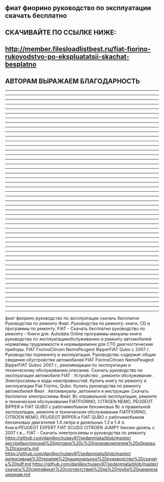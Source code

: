 фиат фиорино руководство по эксплуатации скачать бесплатно
--------------------------------------------------
СКАЧИВАЙТЕ ПО ССЫЛКЕ НИЖЕ:
--------------------------------------------------
http://member.filesloadlistbest.ru/fiat-fiorino-rukovodstvo-po-ekspluatatsii-skachat-besplatno
--------------------------------------------------
АВТОРАМ ВЫРАЖАЕМ БЛАГОДАРНОСТЬ
--------------------------------------------------
--------------------------------------------------
--------------------------------------------------
--------------------------------------------------
--------------------------------------------------
--------------------------------------------------
--------------------------------------------------
--------------------------------------------------
--------------------------------------------------
--------------------------------------------------
--------------------------------------------------
--------------------------------------------------
--------------------------------------------------
--------------------------------------------------
--------------------------------------------------
--------------------------------------------------
--------------------------------------------------
--------------------------------------------------
--------------------------------------------------
--------------------------------------------------
--------------------------------------------------
--------------------------------------------------
--------------------------------------------------
--------------------------------------------------
--------------------------------------------------
--------------------------------------------------
--------------------------------------------------
--------------------------------------------------
--------------------------------------------------
--------------------------------------------------
--------------------------------------------------
--------------------------------------------------
--------------------------------------------------
--------------------------------------------------
--------------------------------------------------
--------------------------------------------------
--------------------------------------------------
--------------------------------------------------
--------------------------------------------------
--------------------------------------------------
--------------------------------------------------
--------------------------------------------------
--------------------------------------------------
--------------------------------------------------
--------------------------------------------------
--------------------------------------------------
--------------------------------------------------
--------------------------------------------------
--------------------------------------------------
--------------------------------------------------
фиат фиорино руководство по эксплуатации скачать бесплатно Руководства по ремонту Фиат. Руководства по ремонту: книги, CD и программы по ремонту. FIAT - Скачать бесплатно руководство по ремонту - Книги для. Autodata Online программы мануалы книги руководства по эксплуатацииобслуживанию и ремонту автомобилей нормативы трудоемкости и нормывремени для СТО диагностические приборы. FIAT FiorinoCitroen NemoPeugeot BipperFIAT Qubo с 2007 г. Руководство поремонту и эксплуатации. Руководство содержит общие сведения обустройстве автомобилей FIAT FiorinoCitroen NemoPeugeot BipperFIAT Quboс 2007 г., рекомендации по эксплуатации и техническому обслуживанию,описание. Скачать руководство по эксплуатации автомобиля FIAT : Устройство , ремонти обслуживание . Электросхемы и коды неисправностей. Купить книгу по ремонту и эксплуатации Fiat Fiorino, Qubo. Купить руководства по ремонту автомобилей Фиат . Автомануалы ,автокниги и инструкции .Скачать бесплатно электросхемы Фиат.  Вс оправильной эксплуатации, ремонте и техническом обслуживании FIATFIORINO, CITROEN NEMO, PEUGEOT BIPPER и FIAT QUBO с рабочимобъмом бензиновых
Вс о правильной эксплуатации, ремонте и техническом обслуживании FIATFIORINO, CITROEN NEMO, PEUGEOT BIPPER и FIAT QUBO с рабочимобъмом бензиновых двигателей 1.4 литра и дизельных 1.3 и 1.4 л. Книга:PEUGEOT EXPERT  FIAT SCUDO  CITROEN JUMPY бензин  дизель с 2007 г.в.,. FIAT - Скачать электросхемы и руководства по ремонту
https://github.com/danilkochulaev97/sedanmiata/blob/master/дистрибьюторский%20договор%20с%20производителем%20образец%20скачать.md
https://github.com/danilkochulaev97/sedanmiata/blob/master/интенсивная%20терапия%20национальное%20руководство%20скачать%20pdf.md
https://github.com/danilkochulaev97/sedanmiata/blob/master/скачать%20сертификат%20соответствия%20на%20труба%20канализационная.md